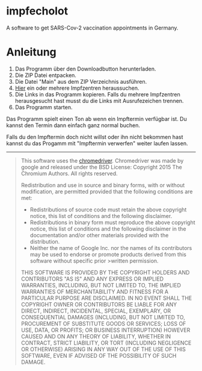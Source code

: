 # impfecholot
A software to get SARS-Cov-2 vaccination appointments in Germany.

# Anleitung
1. Das Programm über den Downloadbutton herunterladen.
2. Die ZIP Datei entpacken.
3. Die Datei "Main" aus dem ZIP Verzeichnis ausführen.
4. [Hier](https://www.impfterminservice.de/impftermine) ein oder mehrere Impfzentren heraussuchen.
5. Die Links in das Programm kopieren. Falls du mehrere Impfzentren herausgesucht hast musst du die Links mit Ausrufezeichen trennen.
6. Das Programm starten.

Das Programm spielt einen Ton ab wenn ein Impftermin verfügbar ist.
Du kannst den Termin dann einfach ganz normal buchen.

Falls du den Impftermin doch nicht willst oder ihn nicht bekommen hast kannst du das Progamm mit "Impftermin verwerfen" weiter laufen lassen.

---
>This software uses the [chromedriver](https://chromedriver.chromium.org/). Chromedriver was made by google and released under the BSD License:
>Copyright 2015 The Chromium Authors. All rights reserved.
>
>Redistribution and use in source and binary forms, with or without modification, are permitted provided that the following conditions are met:
>* Redistributions of source code must retain the above copyright notice, this list of conditions and the following disclaimer.
>* Redistributions in binary form must reproduce the above copyright notice, this list of conditions and the following disclaimer in the documentation and/or other materials provided with the distribution.
>* Neither the name of Google Inc. nor the names of its contributors may be used to endorse or promote products derived from this software without specific prior >written permission.
>
>THIS SOFTWARE IS PROVIDED BY THE COPYRIGHT HOLDERS AND CONTRIBUTORS "AS IS" AND ANY EXPRESS OR IMPLIED WARRANTIES, INCLUDING, BUT NOT LIMITED TO, THE IMPLIED WARRANTIES OF MERCHANTABILITY AND FITNESS FOR A PARTICULAR PURPOSE ARE DISCLAIMED. IN NO EVENT SHALL THE COPYRIGHT OWNER OR CONTRIBUTORS BE LIABLE FOR ANY DIRECT, INDIRECT, INCIDENTAL, SPECIAL, EXEMPLARY, OR CONSEQUENTIAL DAMAGES (INCLUDING, BUT NOT LIMITED TO, PROCUREMENT OF SUBSTITUTE GOODS OR SERVICES; LOSS OF USE,
>DATA, OR PROFITS; OR BUSINESS INTERRUPTION) HOWEVER CAUSED AND ON ANY THEORY OF LIABILITY, WHETHER IN CONTRACT, STRICT LIABILITY, OR TORT (INCLUDING NEGLIGENCE OR OTHERWISE) ARISING IN ANY WAY OUT OF THE USE OF THIS SOFTWARE, EVEN IF ADVISED OF THE POSSIBILITY OF SUCH DAMAGE.
